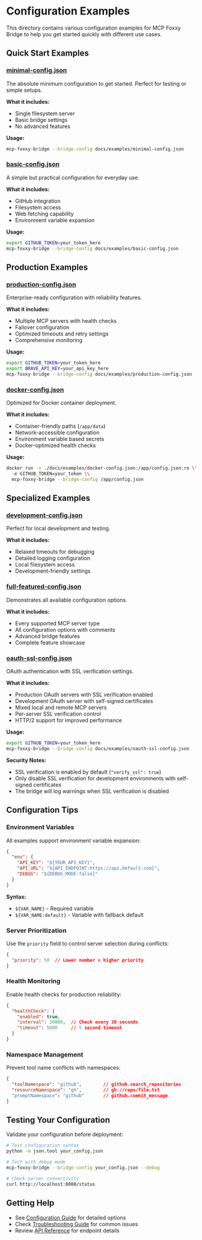 # Configuration Examples

This directory contains various configuration examples for MCP Foxxy Bridge to help you get started quickly with different use cases.

## Quick Start Examples

### [minimal-config.json](minimal-config.json)

The absolute minimum configuration to get started. Perfect for testing or simple setups.

**What it includes:**

- Single filesystem server
- Basic bridge settings
- No advanced features

**Usage:**

```bash
mcp-foxxy-bridge --bridge-config docs/examples/minimal-config.json
```

### [basic-config.json](basic-config.json)

A simple but practical configuration for everyday use.

**What it includes:**

- GitHub integration
- Filesystem access
- Web fetching capability
- Environment variable expansion

**Usage:**

```bash
export GITHUB_TOKEN=your_token_here
mcp-foxxy-bridge --bridge-config docs/examples/basic-config.json
```

## Production Examples

### [production-config.json](production-config.json)

Enterprise-ready configuration with reliability features.

**What it includes:**

- Multiple MCP servers with health checks
- Failover configuration
- Optimized timeouts and retry settings
- Comprehensive monitoring

**Usage:**

```bash
export GITHUB_TOKEN=your_token_here
export BRAVE_API_KEY=your_api_key_here
mcp-foxxy-bridge --bridge-config docs/examples/production-config.json
```

### [docker-config.json](docker-config.json)

Optimized for Docker container deployment.

**What it includes:**

- Container-friendly paths (`/app/data`)
- Network-accessible configuration
- Environment variable based secrets
- Docker-optimized health checks

**Usage:**

```bash
docker run -v ./docs/examples/docker-config.json:/app/config.json:ro \\
  -e GITHUB_TOKEN=your_token \\
  mcp-foxxy-bridge --bridge-config /app/config.json
```

## Specialized Examples

### [development-config.json](development-config.json)

Perfect for local development and testing.

**What it includes:**

- Relaxed timeouts for debugging
- Detailed logging configuration
- Local filesystem access
- Development-friendly settings

### [full-featured-config.json](full-featured-config.json)

Demonstrates all available configuration options.

**What it includes:**

- Every supported MCP server type
- All configuration options with comments
- Advanced bridge features
- Complete feature showcase

### [oauth-ssl-config.json](oauth-ssl-config.json)

OAuth authentication with SSL verification settings.

**What it includes:**

- Production OAuth servers with SSL verification enabled
- Development OAuth server with self-signed certificates
- Mixed local and remote MCP servers
- Per-server SSL verification control
- HTTP/2 support for improved performance

**Usage:**

```bash
export GITHUB_TOKEN=your_token_here
mcp-foxxy-bridge --bridge-config docs/examples/oauth-ssl-config.json
```

**Security Notes:**

- SSL verification is enabled by default (`"verify_ssl": true`)
- Only disable SSL verification for development environments with self-signed certificates
- The bridge will log warnings when SSL verification is disabled

## Configuration Tips

### Environment Variables

All examples support environment variable expansion:

```json
{
  "env": {
    "API_KEY": "${YOUR_API_KEY}",
    "API_URL": "${API_ENDPOINT:https://api.default.com}",
    "DEBUG": "${DEBUG_MODE:false}"
  }
}
```

**Syntax:**

- `${VAR_NAME}` - Required variable
- `${VAR_NAME:default}` - Variable with fallback default

### Server Prioritization

Use the `priority` field to control server selection during conflicts:

```json
{
  "priority": 50  // Lower number = higher priority
}
```

### Health Monitoring

Enable health checks for production reliability:

```json
{
  "healthCheck": {
    "enabled": true,
    "interval": 30000,  // Check every 30 seconds
    "timeout": 5000     // 5 second timeout
  }
}
```

### Namespace Management

Prevent tool name conflicts with namespaces:

```json
{
  "toolNamespace": "github",        // github.search_repositories
  "resourceNamespace": "gh",        // gh://repo/file.txt
  "promptNamespace": "github"       // github.commit_message
}
```

## Testing Your Configuration

Validate your configuration before deployment:

```bash
# Test configuration syntax
python -m json.tool your_config.json

# Test with debug mode
mcp-foxxy-bridge --bridge-config your_config.json --debug

# Check server connectivity
curl http://localhost:8080/status
```

## Getting Help

- See [Configuration Guide](../configuration.md) for detailed options
- Check [Troubleshooting Guide](../troubleshooting.md) for common issues
- Review [API Reference](../api.md) for endpoint details
